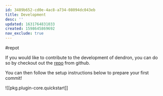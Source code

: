 ```yaml
---
id: 3489b652-cd0e-4ac8-a734-08094dc043eb
title: Development
desc: ''
updated: 1631764831033
created: 1598645869692
nav_exclude: true
---
```


#repot

If you would like to contribute to the development of dendron, you can do so by checkout out the [repo](https://github.com/dendronhq/dendron) from github.

You can then follow the setup instructions below to prepare your first commit!

![[pkg.plugin-core.quickstart]]

